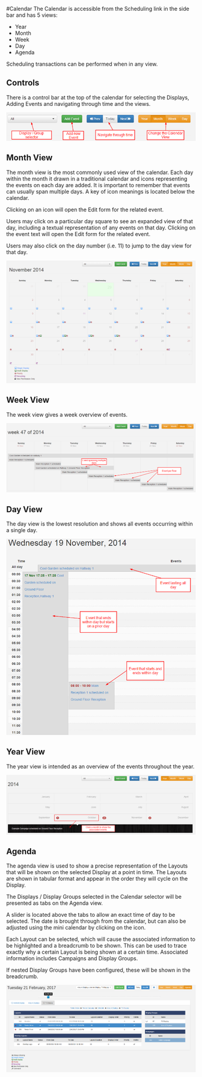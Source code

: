 <!--toc=scheduling-->
#Calendar
The Calendar is accessible from the Scheduling link in the side bar and has 5 views:

- Year
- Month
- Week
- Day
- Agenda

Scheduling transactions can be performed when in any view.

## Controls
There is a control bar at the top of the calendar for selecting the Displays, Adding 
Events and navigating through time and the views.

![Calendar Controls](img/scheduling_calendar_controls.png)

## Month View
The month view is the most commonly used view of the calendar. Each day within the month
it drawn in a traditional calendar and icons representing the events on each day are
added. It is important to remember that events can usually span multiple days. A key of 
icon meanings is located below the calendar.

Clicking on an icon will open the Edit form for the related event.

Users may click on a particular day square to see an expanded view of that day, including
a textual representation of any events on that day. Clicking on the event text will open
 the Edit form for the related event.

Users may also click on the day number (i.e. 11) to jump to the day view for that day.

![Month View](img/scheduling_calendar_month.png)

## Week View
The week view gives a week overview of events.

![Week View](img/scheduling_calendar_week.png)

## Day View
The day view is the lowest resolution and shows all events occurring within a single day.

![Day View](img/scheduling_calendar_day.png)

## Year View
The year view is intended as an overview of the events throughout the year.

![Year View](img/scheduling_calendar_year.png)

## Agenda

The agenda view is used to show a precise representation of the Layouts that will be
shown on the selected Display at a point in time. The Layouts are shown in tabular
format and appear in the order they will cycle on the Display.

The Displays / Display Groups selected in the Calendar selector will be presented as 
tabs on the Agenda view.

A slider is located above the tabs to allow an exact time of day to be selected. The
date is brought through from the calendar, but can also be adjusted using the mini
calendar by clicking on the icon.

Each Layout can be selected, which will cause the associated information to be highlighted
and a breadcrumb to be shown. This can be used to trace exactly why a certain Layout
is being shown at a certain time. Associated information includes Campaigns and 
Display Groups.

If nested Display Groups have been configured, these will be shown in the breadcrumb.

![Agenda View](img/scheduling_calendar_agenda.png)